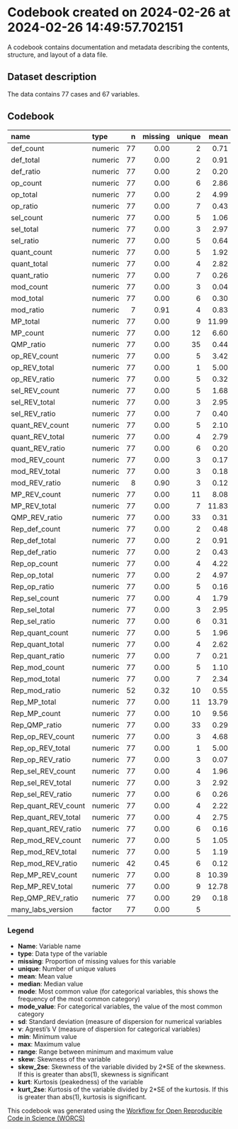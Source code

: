 Codebook created on 2024-02-26 at 2024-02-26 14:49:57.702151
================

A codebook contains documentation and metadata describing the contents,
structure, and layout of a data file.

## Dataset description

The data contains 77 cases and 67 variables.

## Codebook

| name                | type    |   n | missing | unique |  mean | median |  mode | mode_value |   sd |    v |  min |   max | range |  skew | skew_2se |  kurt | kurt_2se |
|:--------------------|:--------|----:|--------:|-------:|------:|-------:|------:|-----------:|-----:|-----:|-----:|------:|------:|------:|---------:|------:|---------:|
| def_count           | numeric |  77 |    0.00 |      2 |  0.71 |   1.00 |  1.00 |            | 0.45 |      | 0.00 |  1.00 |  1.00 | -0.93 |    -1.70 | -1.15 |    -1.06 |
| def_total           | numeric |  77 |    0.00 |      2 |  0.91 |   1.00 |  1.00 |            | 0.29 |      | 0.00 |  1.00 |  1.00 | -2.79 |    -5.09 |  5.87 |     5.42 |
| def_ratio           | numeric |  77 |    0.00 |      2 |  0.20 |   0.01 |  0.01 |            | 0.39 |      | 0.01 |  0.99 |  0.99 |  1.51 |     2.76 |  0.29 |     0.27 |
| op_count            | numeric |  77 |    0.00 |      6 |  2.86 |   3.00 |  3.00 |            | 1.26 |      | 0.00 |  5.00 |  5.00 | -0.12 |    -0.22 | -0.92 |    -0.85 |
| op_total            | numeric |  77 |    0.00 |      2 |  4.99 |   5.00 |  5.00 |            | 0.11 |      | 4.00 |  5.00 |  1.00 | -8.44 |   -15.40 | 70.08 |    64.71 |
| op_ratio            | numeric |  77 |    0.00 |      7 |  0.43 |   0.40 |  0.40 |            | 0.25 |      | 0.01 |  0.99 |  0.99 |  0.11 |     0.21 | -0.91 |    -0.84 |
| sel_count           | numeric |  77 |    0.00 |      5 |  1.06 |   1.00 |  1.00 |            | 1.07 |      | 0.00 |  4.00 |  4.00 |  0.83 |     1.52 | -0.08 |    -0.07 |
| sel_total           | numeric |  77 |    0.00 |      3 |  2.97 |   2.00 |  2.00 |            | 1.03 |      | 1.00 |  4.00 |  3.00 | -0.02 |    -0.04 | -1.93 |    -1.78 |
| sel_ratio           | numeric |  77 |    0.00 |      5 |  0.64 |   0.50 |  0.50 |            | 0.33 |      | 0.01 |  0.99 |  0.99 | -0.43 |    -0.78 | -0.97 |    -0.90 |
| quant_count         | numeric |  77 |    0.00 |      5 |  1.92 |   2.00 |  2.00 |            | 1.05 |      | 0.00 |  4.00 |  4.00 |  0.09 |     0.16 | -0.17 |    -0.16 |
| quant_total         | numeric |  77 |    0.00 |      4 |  2.82 |   3.00 |  3.00 |            | 0.93 |      | 1.00 |  4.00 |  3.00 |  0.07 |     0.12 | -1.35 |    -1.25 |
| quant_ratio         | numeric |  77 |    0.00 |      7 |  0.26 |   0.01 |  0.01 |            | 0.34 |      | 0.01 |  0.99 |  0.99 |  1.01 |     1.85 | -0.27 |    -0.25 |
| mod_count           | numeric |  77 |    0.00 |      3 |  0.04 |   0.00 |  0.00 |            | 0.25 |      | 0.00 |  2.00 |  2.00 |  6.72 |    12.26 | 46.21 |    42.67 |
| mod_total           | numeric |  77 |    0.00 |      6 |  0.30 |   0.00 |  0.00 |            | 1.05 |      | 0.00 |  6.00 |  6.00 |  3.67 |     6.71 | 13.40 |    12.38 |
| mod_ratio           | numeric |   7 |    0.91 |      4 |  0.83 |   0.93 |  0.93 |            | 0.18 |      | 0.50 |  0.93 |  0.43 | -0.89 |    -0.56 | -1.19 |    -0.37 |
| MP_total            | numeric |  77 |    0.00 |      9 | 11.99 |  12.00 | 12.00 |            | 2.22 |      | 8.00 | 20.00 | 12.00 |  0.61 |     1.11 |  0.70 |     0.65 |
| MP_count            | numeric |  77 |    0.00 |     12 |  6.60 |   6.00 |  6.00 |            | 2.51 |      | 1.00 | 12.00 | 11.00 |  0.00 |     0.01 | -0.74 |    -0.68 |
| QMP_ratio           | numeric |  77 |    0.00 |     35 |  0.44 |   0.40 |  0.40 |            | 0.20 |      | 0.11 |  0.92 |  0.81 |  0.29 |     0.54 | -0.83 |    -0.76 |
| op_REV_count        | numeric |  77 |    0.00 |      5 |  3.42 |   3.00 |  3.00 |            | 1.06 |      | 1.00 |  5.00 |  4.00 | -0.28 |    -0.51 | -0.60 |    -0.55 |
| op_REV_total        | numeric |  77 |    0.00 |      1 |  5.00 |   5.00 |  5.00 |            | 0.00 |      | 5.00 |  5.00 |  0.00 |       |          |       |          |
| op_REV_ratio        | numeric |  77 |    0.00 |      5 |  0.32 |   0.40 |  0.40 |            | 0.21 |      | 0.01 |  0.80 |  0.79 |  0.28 |     0.51 | -0.60 |    -0.55 |
| sel_REV_count       | numeric |  77 |    0.00 |      5 |  1.68 |   1.00 |  1.00 |            | 0.90 |      | 0.00 |  4.00 |  4.00 |  1.21 |     2.21 |  1.06 |     0.98 |
| sel_REV_total       | numeric |  77 |    0.00 |      3 |  2.95 |   3.00 |  3.00 |            | 0.96 |      | 2.00 |  4.00 |  2.00 |  0.10 |     0.19 | -1.92 |    -1.77 |
| sel_REV_ratio       | numeric |  77 |    0.00 |      7 |  0.40 |   0.50 |  0.50 |            | 0.29 |      | 0.01 |  0.99 |  0.99 | -0.27 |    -0.49 | -1.27 |    -1.18 |
| quant_REV_count     | numeric |  77 |    0.00 |      5 |  2.10 |   2.00 |  2.00 |            | 0.93 |      | 0.00 |  4.00 |  4.00 |  0.19 |     0.35 |  0.13 |     0.12 |
| quant_REV_total     | numeric |  77 |    0.00 |      4 |  2.79 |   3.00 |  3.00 |            | 0.92 |      | 1.00 |  4.00 |  3.00 |  0.12 |     0.21 | -1.33 |    -1.23 |
| quant_REV_ratio     | numeric |  77 |    0.00 |      6 |  0.20 |   0.01 |  0.01 |            | 0.29 |      | 0.01 |  0.99 |  0.99 |  1.24 |     2.26 |  0.43 |     0.40 |
| mod_REV_count       | numeric |  77 |    0.00 |      3 |  0.17 |   0.00 |  0.00 |            | 0.52 |      | 0.00 |  2.00 |  2.00 |  2.91 |     5.31 |  7.00 |     6.46 |
| mod_REV_total       | numeric |  77 |    0.00 |      3 |  0.18 |   0.00 |  0.00 |            | 0.56 |      | 0.00 |  2.00 |  2.00 |  2.78 |     5.08 |  6.07 |     5.61 |
| mod_REV_ratio       | numeric |   8 |    0.90 |      3 |  0.12 |   0.06 |  0.06 |            | 0.15 |      | 0.06 |  0.50 |  0.44 |  1.86 |     1.23 |  1.70 |     0.58 |
| MP_REV_count        | numeric |  77 |    0.00 |     11 |  8.08 |   8.00 |  8.00 |            | 2.20 |      | 4.00 | 14.00 | 10.00 |  0.22 |     0.40 | -0.25 |    -0.24 |
| MP_REV_total        | numeric |  77 |    0.00 |      7 | 11.83 |  12.00 | 12.00 |            | 2.03 |      | 9.00 | 16.00 |  7.00 |  0.37 |     0.67 | -1.05 |    -0.97 |
| QMP_REV_ratio       | numeric |  77 |    0.00 |     33 |  0.31 |   0.29 |  0.29 |            | 0.18 |      | 0.01 |  0.71 |  0.71 |  0.49 |     0.89 | -0.67 |    -0.62 |
| Rep_def_count       | numeric |  77 |    0.00 |      2 |  0.48 |   0.00 |  0.00 |            | 0.50 |      | 0.00 |  1.00 |  1.00 |  0.08 |     0.14 | -2.02 |    -1.87 |
| Rep_def_total       | numeric |  77 |    0.00 |      2 |  0.91 |   1.00 |  1.00 |            | 0.29 |      | 0.00 |  1.00 |  1.00 | -2.79 |    -5.09 |  5.87 |     5.42 |
| Rep_def_ratio       | numeric |  77 |    0.00 |      2 |  0.43 |   0.01 |  0.01 |            | 0.49 |      | 0.01 |  0.99 |  0.99 |  0.28 |     0.52 | -1.94 |    -1.80 |
| Rep_op_count        | numeric |  77 |    0.00 |      4 |  4.22 |   4.00 |  4.00 |            | 0.79 |      | 2.00 |  5.00 |  3.00 | -0.72 |    -1.31 | -0.15 |    -0.13 |
| Rep_op_total        | numeric |  77 |    0.00 |      2 |  4.97 |   5.00 |  5.00 |            | 0.16 |      | 4.00 |  5.00 |  1.00 | -5.84 |   -10.67 | 32.58 |    30.09 |
| Rep_op_ratio        | numeric |  77 |    0.00 |      5 |  0.16 |   0.20 |  0.20 |            | 0.15 |      | 0.01 |  0.60 |  0.59 |  0.76 |     1.38 |  0.10 |     0.09 |
| Rep_sel_count       | numeric |  77 |    0.00 |      4 |  1.79 |   2.00 |  2.00 |            | 0.52 |      | 0.00 |  3.00 |  3.00 | -0.77 |    -1.41 |  1.12 |     1.04 |
| Rep_sel_total       | numeric |  77 |    0.00 |      3 |  2.95 |   2.00 |  2.00 |            | 1.00 |      | 2.00 |  4.00 |  2.00 |  0.10 |     0.19 | -2.00 |    -1.85 |
| Rep_sel_ratio       | numeric |  77 |    0.00 |      6 |  0.31 |   0.34 |  0.34 |            | 0.30 |      | 0.01 |  0.99 |  0.99 |  0.26 |     0.47 | -1.44 |    -1.33 |
| Rep_quant_count     | numeric |  77 |    0.00 |      5 |  1.96 |   2.00 |  2.00 |            | 0.80 |      | 0.00 |  4.00 |  4.00 |  0.22 |     0.40 |  0.45 |     0.42 |
| Rep_quant_total     | numeric |  77 |    0.00 |      4 |  2.62 |   2.00 |  2.00 |            | 0.86 |      | 1.00 |  4.00 |  3.00 |  0.42 |     0.77 | -0.98 |    -0.91 |
| Rep_quant_ratio     | numeric |  77 |    0.00 |      7 |  0.21 |   0.01 |  0.01 |            | 0.29 |      | 0.01 |  0.99 |  0.99 |  1.06 |     1.94 | -0.19 |    -0.18 |
| Rep_mod_count       | numeric |  77 |    0.00 |      5 |  1.10 |   1.00 |  1.00 |            | 1.15 |      | 0.00 |  4.00 |  4.00 |  0.81 |     1.49 | -0.13 |    -0.12 |
| Rep_mod_total       | numeric |  77 |    0.00 |      7 |  2.34 |   3.00 |  3.00 |            | 1.93 |      | 0.00 |  6.00 |  6.00 |  0.04 |     0.08 | -1.37 |    -1.26 |
| Rep_mod_ratio       | numeric |  52 |    0.32 |     10 |  0.55 |   0.50 |  0.50 |            | 0.25 |      | 0.01 |  0.99 |  0.98 | -0.34 |    -0.52 |  0.14 |     0.11 |
| Rep_MP_total        | numeric |  77 |    0.00 |     11 | 13.79 |  14.00 | 14.00 |            | 2.76 |      | 9.00 | 19.00 | 10.00 | -0.04 |    -0.08 | -0.92 |    -0.85 |
| Rep_MP_count        | numeric |  77 |    0.00 |     10 |  9.56 |  10.00 | 10.00 |            | 2.00 |      | 5.00 | 15.00 | 10.00 | -0.01 |    -0.02 | -0.08 |    -0.08 |
| Rep_QMP_ratio       | numeric |  77 |    0.00 |     33 |  0.29 |   0.27 |  0.27 |            | 0.17 |      | 0.01 |  0.69 |  0.68 |  0.24 |     0.44 | -0.65 |    -0.60 |
| Rep_op_REV_count    | numeric |  77 |    0.00 |      3 |  4.68 |   5.00 |  5.00 |            | 0.59 |      | 3.00 |  5.00 |  2.00 | -1.62 |    -2.95 |  1.48 |     1.36 |
| Rep_op_REV_total    | numeric |  77 |    0.00 |      1 |  5.00 |   5.00 |  5.00 |            | 0.00 |      | 5.00 |  5.00 |  0.00 |       |          |       |          |
| Rep_op_REV_ratio    | numeric |  77 |    0.00 |      3 |  0.07 |   0.01 |  0.01 |            | 0.12 |      | 0.01 |  0.40 |  0.39 |  1.62 |     2.95 |  1.48 |     1.36 |
| Rep_sel_REV_count   | numeric |  77 |    0.00 |      4 |  1.96 |   2.00 |  2.00 |            | 0.47 |      | 1.00 |  4.00 |  3.00 |  0.62 |     1.13 |  4.80 |     4.43 |
| Rep_sel_REV_total   | numeric |  77 |    0.00 |      3 |  2.92 |   3.00 |  3.00 |            | 0.96 |      | 2.00 |  4.00 |  2.00 |  0.15 |     0.28 | -1.90 |    -1.76 |
| Rep_sel_REV_ratio   | numeric |  77 |    0.00 |      6 |  0.26 |   0.25 |  0.25 |            | 0.27 |      | 0.01 |  0.75 |  0.74 |  0.35 |     0.64 | -1.46 |    -1.35 |
| Rep_quant_REV_count | numeric |  77 |    0.00 |      4 |  2.22 |   2.00 |  2.00 |            | 0.66 |      | 1.00 |  4.00 |  3.00 |  0.55 |     1.00 |  0.55 |     0.51 |
| Rep_quant_REV_total | numeric |  77 |    0.00 |      4 |  2.75 |   3.00 |  3.00 |            | 0.83 |      | 1.00 |  4.00 |  3.00 |  0.34 |     0.62 | -1.24 |    -1.14 |
| Rep_quant_REV_ratio | numeric |  77 |    0.00 |      6 |  0.16 |   0.01 |  0.01 |            | 0.22 |      | 0.01 |  0.75 |  0.74 |  1.09 |     1.99 | -0.13 |    -0.12 |
| Rep_mod_REV_count   | numeric |  77 |    0.00 |      5 |  1.05 |   1.00 |  1.00 |            | 1.18 |      | 0.00 |  4.00 |  4.00 |  0.71 |     1.29 | -0.58 |    -0.53 |
| Rep_mod_REV_total   | numeric |  77 |    0.00 |      5 |  1.19 |   1.00 |  1.00 |            | 1.30 |      | 0.00 |  4.00 |  4.00 |  0.67 |     1.23 | -0.69 |    -0.64 |
| Rep_mod_REV_ratio   | numeric |  42 |    0.45 |      6 |  0.12 |   0.01 |  0.01 |            | 0.24 |      | 0.01 |  0.99 |  0.98 |  2.40 |     3.29 |  5.41 |     3.77 |
| Rep_MP_REV_count    | numeric |  77 |    0.00 |      8 | 10.39 |  10.00 | 10.00 |            | 1.76 |      | 7.00 | 14.00 |  7.00 |  0.15 |     0.26 | -0.44 |    -0.41 |
| Rep_MP_REV_total    | numeric |  77 |    0.00 |      9 | 12.78 |  13.00 | 13.00 |            | 2.13 |      | 9.00 | 17.00 |  8.00 |  0.02 |     0.04 | -1.03 |    -0.95 |
| Rep_QMP_REV_ratio   | numeric |  77 |    0.00 |     29 |  0.18 |   0.16 |  0.16 |            | 0.14 |      | 0.01 |  0.50 |  0.49 |  0.61 |     1.12 | -0.38 |    -0.35 |
| many_labs_version   | factor  |  77 |    0.00 |      5 |       |        | 35.00 |          2 |      | 0.69 |      |       |       |       |          |       |          |

### Legend

- **Name**: Variable name
- **type**: Data type of the variable
- **missing**: Proportion of missing values for this variable
- **unique**: Number of unique values
- **mean**: Mean value
- **median**: Median value
- **mode**: Most common value (for categorical variables, this shows the
  frequency of the most common category)
- **mode_value**: For categorical variables, the value of the most
  common category
- **sd**: Standard deviation (measure of dispersion for numerical
  variables
- **v**: Agresti’s V (measure of dispersion for categorical variables)
- **min**: Minimum value
- **max**: Maximum value
- **range**: Range between minimum and maximum value
- **skew**: Skewness of the variable
- **skew_2se**: Skewness of the variable divided by 2\*SE of the
  skewness. If this is greater than abs(1), skewness is significant
- **kurt**: Kurtosis (peakedness) of the variable
- **kurt_2se**: Kurtosis of the variable divided by 2\*SE of the
  kurtosis. If this is greater than abs(1), kurtosis is significant.

This codebook was generated using the [Workflow for Open Reproducible
Code in Science (WORCS)](https://osf.io/zcvbs/)
